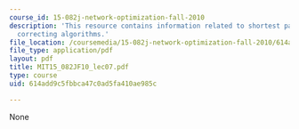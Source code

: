 ```yaml
---
course_id: 15-082j-network-optimization-fall-2010
description: 'This resource contains information related to shortest paths: label
  correcting algorithms.'
file_location: /coursemedia/15-082j-network-optimization-fall-2010/614add9c5fbbca47c0ad5fa410ae985c_MIT15_082JF10_lec07.pdf
file_type: application/pdf
layout: pdf
title: MIT15_082JF10_lec07.pdf
type: course
uid: 614add9c5fbbca47c0ad5fa410ae985c

---
```

None